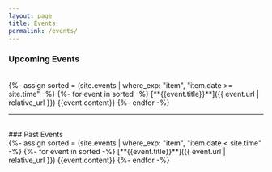 ```yaml
---
layout: page
title: Events
permalink: /events/
---
```

### Upcoming Events
<br/>
{%- assign sorted = (site.events | where_exp: "item", "item.date >= site.time" -%}
{%- for event in sorted -%}
   [**{{event.title}}**]({{ event.url | relative_url }})
  {{event.content}}
{%- endfor -%}

<br/>
<hr/>
<br/>
### Past Events
<br/>
{%- assign sorted = (site.events | where_exp: "item", "item.date < site.time" -%}
{%- for event in sorted -%}
  [**{{event.title}}**]({{ event.url | relative_url }})
  {{event.content}}
{%- endfor -%}

